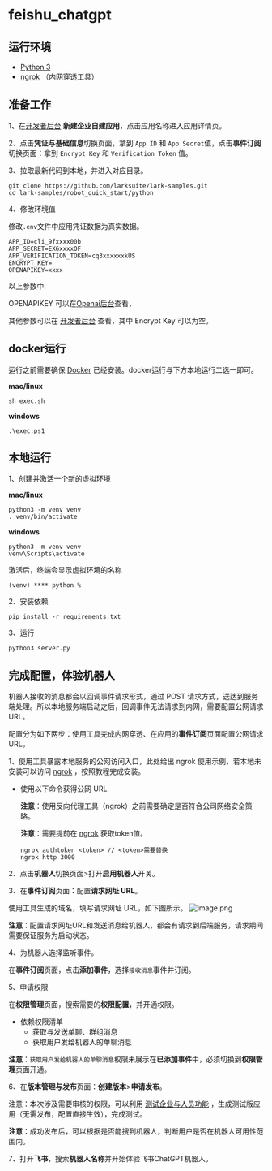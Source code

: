 # feishu_chatgpt
## 运行环境

- [Python 3](https://www.python.org/)
- [ngrok](https://ngrok.com/download) （内网穿透工具）

## 准备工作

1、在[开发者后台](https://open.feishu.cn/app/) **新建企业自建应用**，点击应用名称进入应用详情页。

2、点击**凭证与基础信息**切换页面，拿到 `App ID` 和 `App Secret`值，点击**事件订阅**切换页面：拿到 `Encrypt Key` 和 `Verification Token` 值。

3、拉取最新代码到本地，并进入对应目录。

  ```commandline
  git clone https://github.com/larksuite/lark-samples.git
  cd lark-samples/robot_quick_start/python
  ```

4、修改环境值

修改`.env`文件中应用凭证数据为真实数据。

  ```text
  APP_ID=cli_9fxxxx00b
  APP_SECRET=EX6xxxxOF
  APP_VERIFICATION_TOKEN=cq3xxxxxxkUS
  ENCRYPT_KEY=
  OPENAPIKEY=xxxx
  ```

以上参数中:

OPENAPIKEY 可以在[Openai后台](https://platform.openai.com/account/api-keys)查看，

其他参数可以在 [开发者后台](https://open.feishu.cn/app) 查看，其中 Encrypt Key 可以为空。

## docker运行

运行之前需要确保 [Docker](https://www.docker.com/) 已经安装。docker运行与下方本地运行二选一即可。

**mac/linux**

```commandline
sh exec.sh
```

**windows**

```
.\exec.ps1
```

## 本地运行

1、创建并激活一个新的虚拟环境

**mac/linux**

```commandline
python3 -m venv venv
. venv/bin/activate
```

**windows**

```commandline
python3 -m venv venv
venv\Scripts\activate
```

激活后，终端会显示虚拟环境的名称

```
(venv) **** python %
```

2、安装依赖

```
pip install -r requirements.txt
```     

3、运行

```
python3 server.py
```

## 完成配置，体验机器人

机器人接收的消息都会以回调事件请求形式，通过 POST 请求方式，送达到服务端处理。所以本地服务端启动之后，回调事件无法请求到内网，需要配置公网请求 URL。

配置分为如下两步：使用工具完成内网穿透、在应用的**事件订阅**页面配置公网请求 URL。

1、使用工具暴露本地服务的公网访问入口，此处给出 ngrok 使用示例，若本地未安装可以访问 [ngrok](https://ngrok.com/download) ，按照教程完成安装。

- 使用以下命令获得公网 URL

  **注意**：使用反向代理工具（ngrok）之前需要确定是否符合公司网络安全策略。

  **注意**：需要提前在 [ngrok](https://dashboard.ngrok.com/signup) 获取token值。

  ```
  ngrok authtoken <token> // <token>需要替换
  ngrok http 3000
  ```

2、点击**机器人**切换页面>打开**启用机器人**开关。

3、在**事件订阅**页面：配置**请求网址 URL**。

使用工具生成的域名，填写请求网址 URL，如下图所示。
![image.png](https://sf3-cn.feishucdn.com/obj/open-platform-opendoc/336d89fde0b7a5313ce9f90951cce581_nupZP6M8bb.png)

**注意**：配置请求网址URL和发送消息给机器人，都会有请求到后端服务，请求期间需要保证服务为启动状态。

4、为机器人选择监听事件。

在**事件订阅**页面，点击**添加事件**，选择`接收消息`事件并订阅。

5、申请权限

在**权限管理**页面，搜索需要的**权限配置**，并开通权限。

- 依赖权限清单
    - 获取与发送单聊、群组消息
    - 获取用户发给机器人的单聊消息

**注意**：`获取用户发给机器人的单聊消息`权限未展示在**已添加事件**中，必须切换到**权限管理**页面开通。

6、在**版本管理与发布**页面：**创建版本**>**申请发布**。

注意：本次涉及需要审核的权限，可以利用 [测试企业与人员功能](https://open.feishu.cn/document/home/introduction-to-custom-app-development/testing-enterprise-and-personnel-functions)
，生成测试版应用（无需发布，配置直接生效），完成测试。

**注意**：成功发布后，可以根据是否能搜到机器人，判断用户是否在机器人可用性范围内。

7、打开**飞书**，搜索**机器人名称**并开始体验飞书ChatGPT机器人。
